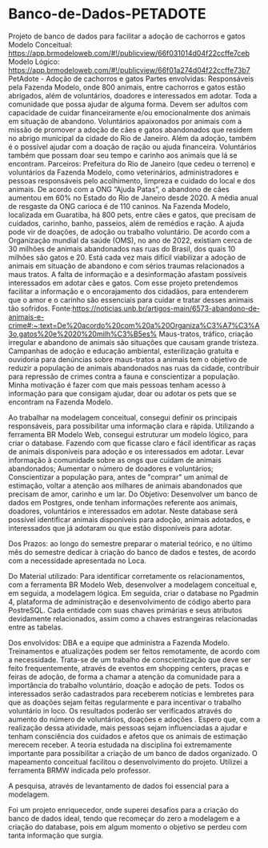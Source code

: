 # Banco-de-Dados-PETADOTE
Projeto de banco de dados para facilitar a adoção de cachorros e gatos
Modelo Conceitual: https://app.brmodeloweb.com/#!/publicview/66f031014d04f22ccffe7ceb
Modelo Lógico: https://app.brmodeloweb.com/#!/publicview/66f01a274d04f22ccffe73b7
PetAdote - Adoção de cachorros e gatos
Partes envolvidas: Responsáveis pela Fazenda Modelo, onde 800 animais, entre cachorros e gatos estão abrigados, além de voluntários, doadores e interessados em adotar. Toda a comunidade que possa ajudar de alguma forma. Devem ser adultos com capacidade de cuidar financeiramente e/ou emocionalmente dos animais em situação de abandono. Voluntários apaixonados por animais com a missão de promover a adoção de cães e gatos abandonados que residem no abrigo municipal da cidade do Rio de Janeiro. Além da adoção, também é o possível ajudar com a doação de ração  ou ajuda financeira. Voluntários também que possam doar seu tempo e carinho aos animais que lá se encontram. Parceiros: Prefeitura do Rio de Janeiro (que cedeu o terreno)  e voluntários da Fazenda Modelo, como veterinários, administradores e pessoas responsáveis pelo acolhimento, limpreza e cuidado do local e dos animais. 
De acordo com a ONG “Ajuda Patas”, o abandono de cães aumentou em 60% no Estado do Rio de Janeiro desde 2020. A média anual de resgaste da ONG carioca é de 110 caninos. Na Fazenda Modelo, localizada em Guaratiba, há 800 pets, entre cães e gatos, que precisam de cuidados, carinho, banho, passeios, além de remédios e ração. A ajuda pode vir de doações, de adoção ou trabalho voluntário.
De acordo com a Organização mundial da saúde (OMS), no ano de 2022, existiam cerca de 30 milhões de animais abandonados nas ruas do Brasil, dos quais 10 milhões são gatos e 20.
Está cada vez mais difícil viabilizar a adoção de animais em situação de abandono e com sérios traumas relacionados a maus tratos. A falta de informação e a desinformação afastam possíveis interessados em adotar cães e gatos. 
Com esse projeto pretendemos facilitar a informação e o encorajamento dos cidadãos, para entenderem que o amor e o carinho são essenciais para cuidar e tratar desses animais tão sofridos.
Fonte:https://noticias.unb.br/artigos-main/6573-abandono-de-animais-e-crime#:~:text=De%20acordo%20com%20a%20Organiza%C3%A7%C3%A3o,gatos%20e%2020%20milh%C3%B5es%
Maus-tratos, tráfico, criação irregular e abandono de animais são situações que causam grande tristeza. Campanhas de adoção e educação ambiental, esterilização gratuita e ouvidoria para denúncias sobre maus-tratos a animais tem o objetivo de reduzir a população de animais abandonados nas ruas da cidade, contribuir para repressão de crimes contra a fauna e conscientizar a população. Minha motivação é fazer com que mais pessoas tenham acesso à informação para que consigam ajudar, doar ou adotar os pets que se encontram na Fazenda Modelo.

Ao trabalhar na modelagem conceitual, consegui definir os principais responsáveis, para possibilitar uma informação clara e rápida. Utilizando a ferramenta BR Modelo Web, consegui estruturar um modelo lógico, para criar o database. Fazendo com que ficasse claro e fácil identificar as raças de animais disponíveis para adoção e os interessados em adotar.
Levar informação à comunidade sobre as ongs que cuidam de animais abandonados;
Aumentar o número de doadores e voluntários;
Conscientizar a população para, antes de "comprar" um animal de estimação, voltar a atenção aos milhares de animais abandonados que precisam de amor, carinho e um lar.
Do Objetivo: Desenvolver um banco de dados  em Postgres, onde tenham informações referente aos animais, doadores, voluntários e interessados em adotar. Neste database será possível identificar animais disponíveis para adoção, animais adotados, e interessados que já adotaram ou que estão disponíveis para adotar.

Dos Prazos: ao longo do semestre preparar o material teórico, e no último mês do semestre dedicar à criação do banco de dados e testes, de acordo com a necessidade apresentada no Loca.

Do Material utilizado: Para identificar corretamente os relacionamentos, com a ferramenta BR Modelo Web, desenvolver a modelagem conceitual e, em seguida, a modelagem lógica. Em seguida, criar o database no Pgadmin 4, plataforma de administração e desenvolvimento de código aberto para PostreSQL. Cada entidade com suas chaves primárias e seus atributos devidamente relacionados, assim como a chaves estrangeiras relacionadas entre as tabelas.

Dos envolvidos: DBA e a equipe que administra a Fazenda Modelo. Treinamentos e atualizações podem ser feitos remotamente, de acordo com a necessidade.
Trata-se de um trabalho de conscientização que deve ser feito frequentemente, através de eventos em shopping centers, praças e feiras de adoção, de forma a chamar a atenção da comunidade para a importância do trabalho voluntário, doação e adoção de pets. Todos os interessados serão cadastrados para receberem notícias e lembretes para que as doações sejam feitas regularmente e para incentivar o trabalho voluntário in loco.
Os resultados poderão ser verificados através do aumento do número de voluntários, doações e adoções . Espero que, com a realização dessa atividade, mais pessoas sejam influenciadas a ajudar e tenham consciência dos cuidados e afetos que os animais de estimação merecem receber.
A teoria estudada na disciplina foi extremamente importante para possibilitar a criação de um banco de dados organizado. O mapeamento conceitual facilitou o desenvolvimento do projeto. Utilizei a ferramenta BRMW indicada pelo professor.

A pesquisa, através de levantamento de dados foi essencial para a modelagem.

Foi um projeto enriquecedor, onde superei desafios para a criação do banco de dados ideal, tendo que recomeçar do zero a modelagem e a criação do database, pois em algum momento o objetivo se perdeu com tanta informação que surgia.
